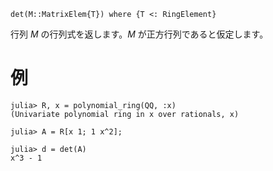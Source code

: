 ```
det(M::MatrixElem{T}) where {T <: RingElement}
```

行列 $M$ の行列式を返します。$M$ が正方行列であると仮定します。

# 例

```jldoctest
julia> R, x = polynomial_ring(QQ, :x)
(Univariate polynomial ring in x over rationals, x)

julia> A = R[x 1; 1 x^2];

julia> d = det(A)
x^3 - 1
```
